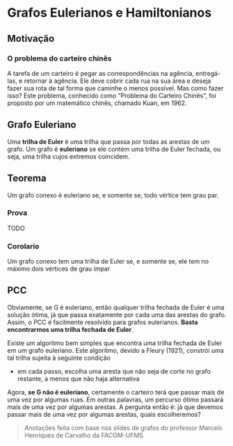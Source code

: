 # Grafos Eulerianos e Hamiltonianos

## Motivação

### O problema do carteiro chinês

A tarefa de um carteiro é pegar as correspondências na agência, entregá-las, e retornar à agência. Ele deve cobrir cada rua na sua área e deseja fazer sua rota de tal forma que caminhe o menos possível. Mas como fazer isso? Este problema, conhecido como “Problema do Carteiro Chinês”, foi proposto por um matemático chinês, chamado Kuan, em 1962.

## Grafo Euleriano

Uma **trilha de Euler** é uma trilha que passa por todas as arestas de um grafo. Um grafo é **euleriano** se ele contém uma trilha de Euler fechada, ou seja, uma trilha cujos extremos coincidem.

## Teorema

Um grafo conexo é euleriano se, e somente se, todo vértice tem grau par.

### Prova

TODO

### Corolario

Um grafo conexo tem uma trilha de Euler se, e somente se, ele tem no máximo dois vértices de grau ímpar

## PCC

Obviamente, se G é euleriano, então qualquer trilha fechada de Euler é uma solução ótima, já que passa exatamente por cada uma das arestas do grafo. Assim, o PCC é facilmente resolvido para grafos eulerianos. **Basta encontrarmos uma trilha fechada de Euler**.

Existe um algoritmo bem simples que encontra uma trilha fechada de Euler em um grafo euleriano. Este algoritmo, devido a Fleury \(1921\), constrói uma tal trilha sujeita à seguinte condição

* em cada passo, escolha uma aresta que não seja de corte no grafo restante, a menos que não haja alternativa

Agora, **se G não é euleriano**, certamente o carteiro terá que passar mais de uma vez por algumas ruas. Em outras palavras, um percurso ótimo passará mais de uma vez por algumas arestas. A pergunta então é: já que devemos passar mais de uma vez por algumas arestas, quais escolheremos?

> Anotações feita com base nos slides de grafos do professor Marcelo Henriques de Carvalho da FACOM-UFMS

